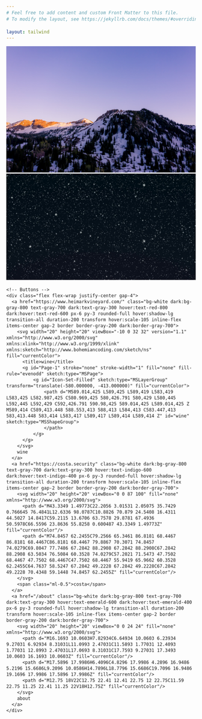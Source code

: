 ```yaml
---
# Feel free to add content and custom Front Matter to this file.
# To modify the layout, see https://jekyllrb.com/docs/themes/#overriding-theme-defaults

layout: tailwind
---
```


<div class="min-h-screen bg-white dark:bg-gray-900 flex items-center justify-center p-4 transition-colors duration-200">
  <div class="text-center space-y-8">
    <div class="w-full max-w-[750px] h-[500px] mx-auto px-4 sm:px-0">
      <img src="/assets/images/alta-winter.jpg" alt="Alta Utah in the Winter" class="w-full h-full object-cover rounded-lg shadow-lg block dark:hidden">
      <img src="/assets/images/gentle-snowfall-at-night.jpg" alt="Snowy Night" class="w-full h-full object-cover rounded-lg shadow-lg hidden dark:block">
    </div>
    
    <!-- Buttons -->
    <div class="flex flex-wrap justify-center gap-4">
      <a href="https://www.heimarkvineyard.com/" class="bg-white dark:bg-gray-800 text-gray-700 dark:text-gray-300 hover:text-red-800 dark:hover:text-red-600 px-6 py-3 rounded-full hover:shadow-lg transition-all duration-200 transform hover:scale-105 inline-flex items-center gap-2 border border-gray-200 dark:border-gray-700">
        <svg width="20" height="20" viewBox="-10 0 32 32" version="1.1" xmlns="http://www.w3.org/2000/svg" xmlns:xlink="http://www.w3.org/1999/xlink" xmlns:sketch="http://www.bohemiancoding.com/sketch/ns" fill="currentColor">
          <title>wine</title>
          <g id="Page-1" stroke="none" stroke-width="1" fill="none" fill-rule="evenodd" sketch:type="MSPage">
              <g id="Icon-Set-Filled" sketch:type="MSLayerGroup" transform="translate(-580.000000, -413.000000)" fill="currentColor">
                  <path d="M589.014,425 L589,425 L589,419 L583,419 L583,425 L582.987,425 C580.969,425 580,426.791 580,429 L580,445 L592,445 L592,429 C592,426.791 590.98,425 589.014,425 L589.014,425 Z M589,414 C589,413.448 588.553,413 588,413 L584,413 C583.447,413 583,413.448 583,414 L583,417 L589,417 L589,414 L589,414 Z" id="wine" sketch:type="MSShapeGroup">
                  </path>
              </g>
          </g>
        </svg>
        wine
      </a>
      <a href="https://costa.security" class="bg-white dark:bg-gray-800 text-gray-700 dark:text-gray-300 hover:text-indigo-600 dark:hover:text-indigo-400 px-6 py-3 rounded-full hover:shadow-lg transition-all duration-200 transform hover:scale-105 inline-flex items-center gap-2 border border-gray-200 dark:border-gray-700">
        <svg width="20" height="20" viewBox="0 0 87 100" fill="none" xmlns="http://www.w3.org/2000/svg">
          <path d="M43.3349 1.49773C22.2056 3.01531 2.05075 35.7429 0.766645 76.4841L12.6336 98.0787C10.8826 70.879 24.5408 16.4311 44.5027 14.8417C59.2115 13.6706 63.7578 29.8781 67.4936 50.5978C66.5596 23.8636 55.8258 0.600487 43.3349 1.49773Z" fill="currentColor"/>
          <path d="M74.8457 62.2455C79.2566 65.3461 86.8181 68.4467 86.8181 68.4467C86.8181 68.4467 79.8867 70.3071 74.8457 74.0279C69.8047 77.7486 67.2842 88.2908 67.2842 88.2908C67.2842 88.2908 63.5034 76.5084 60.3528 74.0279C57.2021 71.5473 47.7502 68.4467 47.7502 68.4467C47.7502 68.4467 55.9419 65.9662 60.3528 62.2455C64.7637 58.5247 67.2842 49.2228 67.2842 49.2228C67.2842 49.2228 70.4348 59.1448 74.8457 62.2455Z" fill="currentColor"/>
        </svg>
        <span class="ml-0.5">costa</span>
      </a>
      <a href="/about" class="bg-white dark:bg-gray-800 text-gray-700 dark:text-gray-300 hover:text-emerald-600 dark:hover:text-emerald-400 px-6 py-3 rounded-full hover:shadow-lg transition-all duration-200 transform hover:scale-105 inline-flex items-center gap-2 border border-gray-200 dark:border-gray-700">
        <svg width="20" height="20" viewBox="0 0 24 24" fill="none" xmlns="http://www.w3.org/2000/svg">
          <path d="M16.1693 10.0603H7.82934C6.64934 10.0603 6.23934 9.27031 6.92934 8.31031L11.0993 2.47031C11.5893 1.77031 12.4093 1.77031 12.8993 2.47031L17.0693 8.31031C17.7593 9.27031 17.3493 10.0603 16.1693 10.0603Z" fill="currentColor"/>
          <path d="M17.5896 17.9986H6.4096C4.8296 17.9986 4.2896 16.9486 5.2196 15.6686L9.2096 10.0586H14.7896L18.7796 15.6686C19.7096 16.9486 19.1696 17.9986 17.5896 17.9986Z" fill="currentColor"/>
          <path d="M12.75 18V22C12.75 22.41 12.41 22.75 12 22.75C11.59 22.75 11.25 22.41 11.25 22V18H12.75Z" fill="currentColor"/>
        </svg>
        about
      </a>
    </div>
  </div>
</div>
